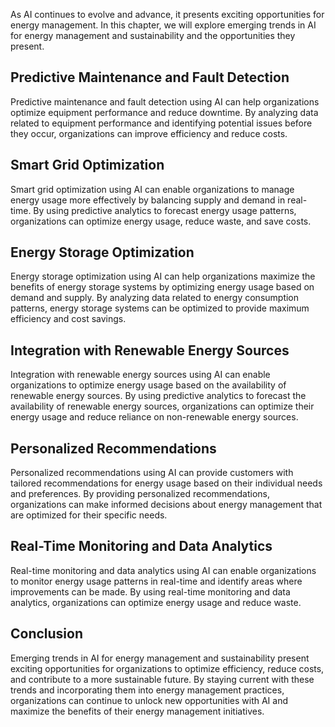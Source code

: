 
As AI continues to evolve and advance, it presents exciting opportunities for energy management. In this chapter, we will explore emerging trends in AI for energy management and sustainability and the opportunities they present.

Predictive Maintenance and Fault Detection
------------------------------------------

Predictive maintenance and fault detection using AI can help organizations optimize equipment performance and reduce downtime. By analyzing data related to equipment performance and identifying potential issues before they occur, organizations can improve efficiency and reduce costs.

Smart Grid Optimization
-----------------------

Smart grid optimization using AI can enable organizations to manage energy usage more effectively by balancing supply and demand in real-time. By using predictive analytics to forecast energy usage patterns, organizations can optimize energy usage, reduce waste, and save costs.

Energy Storage Optimization
---------------------------

Energy storage optimization using AI can help organizations maximize the benefits of energy storage systems by optimizing energy usage based on demand and supply. By analyzing data related to energy consumption patterns, energy storage systems can be optimized to provide maximum efficiency and cost savings.

Integration with Renewable Energy Sources
-----------------------------------------

Integration with renewable energy sources using AI can enable organizations to optimize energy usage based on the availability of renewable energy sources. By using predictive analytics to forecast the availability of renewable energy sources, organizations can optimize their energy usage and reduce reliance on non-renewable energy sources.

Personalized Recommendations
----------------------------

Personalized recommendations using AI can provide customers with tailored recommendations for energy usage based on their individual needs and preferences. By providing personalized recommendations, organizations can make informed decisions about energy management that are optimized for their specific needs.

Real-Time Monitoring and Data Analytics
---------------------------------------

Real-time monitoring and data analytics using AI can enable organizations to monitor energy usage patterns in real-time and identify areas where improvements can be made. By using real-time monitoring and data analytics, organizations can optimize energy usage and reduce waste.

Conclusion
----------

Emerging trends in AI for energy management and sustainability present exciting opportunities for organizations to optimize efficiency, reduce costs, and contribute to a more sustainable future. By staying current with these trends and incorporating them into energy management practices, organizations can continue to unlock new opportunities with AI and maximize the benefits of their energy management initiatives.
